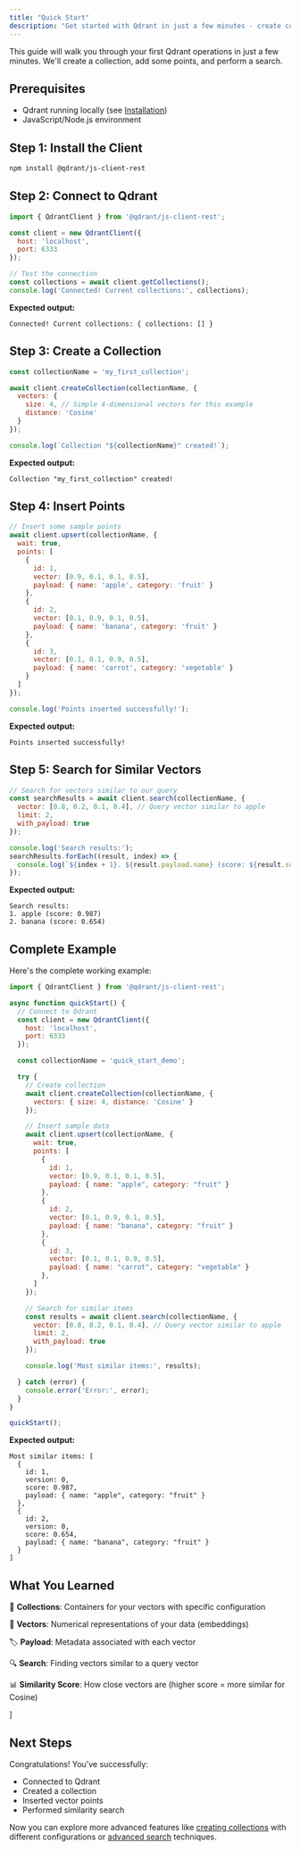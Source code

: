 ```yaml
---
title: "Quick Start"
description: "Get started with Qdrant in just a few minutes - create collections, add vectors, and perform searches"
---
```


This guide will walk you through your first Qdrant operations in just a few minutes. We'll create a collection, add some points, and perform a search.

## Prerequisites

- Qdrant running locally (see [Installation](/getting-started/installation/))
- JavaScript/Node.js environment

## Step 1: Install the Client

```bash
npm install @qdrant/js-client-rest
```

## Step 2: Connect to Qdrant

```javascript
import { QdrantClient } from '@qdrant/js-client-rest';

const client = new QdrantClient({
  host: 'localhost',
  port: 6333
});

// Test the connection
const collections = await client.getCollections();
console.log('Connected! Current collections:', collections);
```

**Expected output:**
```
Connected! Current collections: { collections: [] }
```

## Step 3: Create a Collection

```javascript
const collectionName = 'my_first_collection';

await client.createCollection(collectionName, {
  vectors: {
    size: 4, // Simple 4-dimensional vectors for this example
    distance: 'Cosine'
  }
});

console.log(`Collection "${collectionName}" created!`);
```

**Expected output:**
```
Collection "my_first_collection" created!
```

## Step 4: Insert Points

```javascript
// Insert some sample points
await client.upsert(collectionName, {
  wait: true,
  points: [
    {
      id: 1,
      vector: [0.9, 0.1, 0.1, 0.5],
      payload: { name: 'apple', category: 'fruit' }
    },
    {
      id: 2,
      vector: [0.1, 0.9, 0.1, 0.5],
      payload: { name: 'banana', category: 'fruit' }
    },
    {
      id: 3,
      vector: [0.1, 0.1, 0.9, 0.5],
      payload: { name: 'carrot', category: 'vegetable' }
    }
  ]
});

console.log('Points inserted successfully!');
```

**Expected output:**
```
Points inserted successfully!
```

## Step 5: Search for Similar Vectors

```javascript
// Search for vectors similar to our query
const searchResults = await client.search(collectionName, {
  vector: [0.8, 0.2, 0.1, 0.4], // Query vector similar to apple
  limit: 2,
  with_payload: true
});

console.log('Search results:');
searchResults.forEach((result, index) => {
  console.log(`${index + 1}. ${result.payload.name} (score: ${result.score.toFixed(3)})`);
});
```

**Expected output:**
```
Search results:
1. apple (score: 0.987)
2. banana (score: 0.654)
```

## Complete Example

Here's the complete working example:

```javascript
import { QdrantClient } from '@qdrant/js-client-rest';

async function quickStart() {
  // Connect to Qdrant
  const client = new QdrantClient({
    host: 'localhost',
    port: 6333
  });

  const collectionName = 'quick_start_demo';

  try {
    // Create collection
    await client.createCollection(collectionName, {
      vectors: { size: 4, distance: 'Cosine' }
    });

    // Insert sample data
    await client.upsert(collectionName, {
      wait: true,
      points: [
        { 
          id: 1, 
          vector: [0.9, 0.1, 0.1, 0.5], 
          payload: { name: "apple", category: "fruit" } 
        },
        { 
          id: 2, 
          vector: [0.1, 0.9, 0.1, 0.5], 
          payload: { name: "banana", category: "fruit" } 
        },
        { 
          id: 3, 
          vector: [0.1, 0.1, 0.9, 0.5], 
          payload: { name: "carrot", category: "vegetable" } 
        },
      ]
    });

    // Search for similar items
    const results = await client.search(collectionName, {
      vector: [0.8, 0.2, 0.1, 0.4], // Query vector similar to apple
      limit: 2,
      with_payload: true
    });

    console.log('Most similar items:', results);

  } catch (error) {
    console.error('Error:', error);
  }
}

quickStart();
```

**Expected output:**
```
Most similar items: [
  {
    id: 1,
    version: 0,
    score: 0.987,
    payload: { name: "apple", category: "fruit" }
  },
  {
    id: 2, 
    version: 0,
    score: 0.654,
    payload: { name: "banana", category: "fruit" }
  }
]
```

## What You Learned

🎯 **Collections**: Containers for your vectors with specific configuration

🔢 **Vectors**: Numerical representations of your data (embeddings)  

🏷️ **Payload**: Metadata associated with each vector

🔍 **Search**: Finding vectors similar to a query vector

📊 **Similarity Score**: How close vectors are (higher score = more similar for Cosine)

]

## Next Steps

Congratulations! You've successfully:
- Connected to Qdrant
- Created a collection
- Inserted vector points
- Performed similarity search

Now you can explore more advanced features like [creating collections](/collections/creating) with different configurations or [advanced search](/search/vector-search) techniques.
